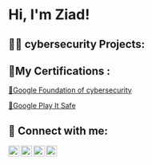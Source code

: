 <h1>Hi, I'm Ziad!  </h1>



<h2>👨‍💻 cybersecurity Projects:</h2>
<h2> 🧐My Certifications :</h2>
 
<a href="https://coursera.org/share/ea06315d5d9fe29e81c8a43dd0d5dfda" target="_blank"> 🍒Google Foundation of cybersecurity</a>
<p><a href="https://coursera.org/share/2f7a6199c0e3601ca07e8b5a9ac8074e" target="_blank"> 🍒Google Play It Safe</a></p>

<h2> 🤳 Connect with me:</h2>

 [<img align="left" alt="ZiadAyman | LinkedIn" width="22px" src="https://cdn.jsdelivr.net/npm/simple-icons@v3/icons/linkedin.svg" />][linkedin]
[<img align="left" alt="ZiadAyman | Instagram" width="22px" src="https://cdn.jsdelivr.net/npm/simple-icons@v3/icons/instagram.svg" />][instagram]
 
 <a href="https://api.whatsapp.com/send?phone= +20 01272624687" target="_blank" rel="noopener noreferrer">
  <img align="left" alt="WhatsApp" width="22px" src="https://cdn.jsdelivr.net/npm/simple-icons@v3/icons/whatsapp.svg" />
</a>
<a href="https://www.facebook.com/ziad.ayman.71" target="_blank" rel="noopener noreferrer">
  <img align="left" alt="Facebook" width="22px" src="https://cdn.jsdelivr.net/npm/simple-icons@v3/icons/facebook.svg" />
</a>

 
[whatsapp]: https://twitter.com/joshmadakor
[instagram]: https://www.instagram.com/ziad.ayman.71/
[linkedin]: https://www.linkedin.com/in/ziad-ayman-6a5298248/

 
 

 
